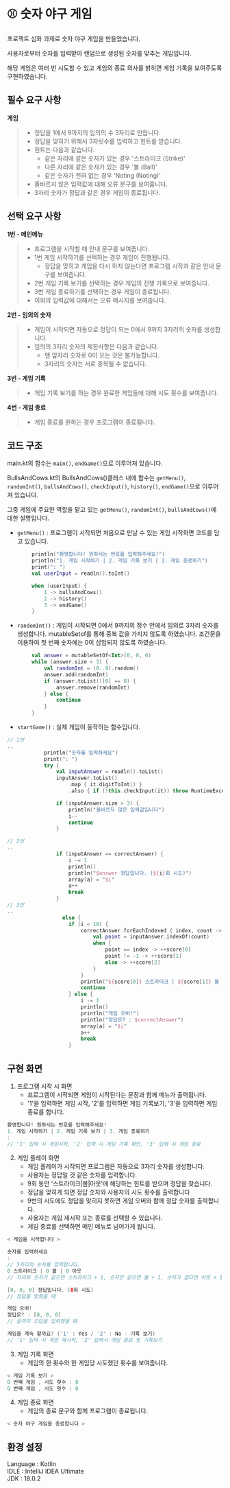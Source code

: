 # ⚾ 숫자 야구 게임

프로젝트 심화 과제로 숫자 야구 게임을 만들었습니다. <br/>

사용자로부터 숫자를 입력받아 랜덤으로 생성된 숫자를 맞추는 게임입니다. <br/>

해당 게임은 여러 번 시도할 수 있고 게임의 종료 의사를 밝히면 게임 기록을 보여주도록 구현하였습니다.

## 필수 요구 사항
   **게임**
  > - 정답을 1에서 9까지의 임의의 수 3자리로 만듭니다.
  > - 정답을 맞히기 위해서 3자릿수를 입력하고 힌트를 받습니다.
  > - 힌트는 다음과 같습니다.
>   - 같은 자리에 같은 숫자가 있는 경우 '스트라이크 (Strike)'
>   - 다른 자리에 같은 숫자가 있는 경우 '볼 (Ball)'
>   - 같은 숫자가 전혀 없는 경우 'Noting (Noting)'
  > - 올바르지 않은 입력값에 대해 오류 문구를 보여줍니다.
  > - 3자리 숫자가 정답과 같은 경우 게임이 종료됩니다.

## 선택 요구 사항
   **1번 - 메인메뉴**
  > - 프로그램을 시작할 때 안내 문구를 보여줍니다.
  > - 1번 게임 시작하기를 선택하는 경우 게임이 진행됩니다.
>   - 정답을 맞히고 게임을 다시 하지 않는다면 프로그램 시작과 같은 안내 문구를 보여줍니다.
  > - 2번 게임 기록 보기를 선택하는 경우 게임의 진행 기록으로 보여줍니다.
  > - 3번 게임 종료하기를 선택하는 경우 게임이 종료됩니다.
  > - 이외의 입력값에 대해서는 오류 메시지를 보여줍니다. 

   **2번 - 임의의 숫자**
  > - 게임이 시작되면 자동으로 정답이 되는 0에서 9까지 3자리의 숫자를 생성합니다.
  > - 임의의 3자리 숫자의 제한사항은 다음과 같습니다.
>   - 맨 앞자리 숫자로 0이 오는 것은 불가능합니다.
>   - 3자리의 숫자는 서로 중복될 수 없습니다.

   **3번 - 게임 기록**
  > - 게임 기록 보기를 하는 경우 완료한 게임들에 대해 시도 횟수를 보여줍니다.

   **4번 - 게임 종료**
  > - 게임 종료를 원하는 경우 프로그램이 종료됩니다.

## 코드 구조

main.kt의 함수는 `main()`, `endGame()`으로 이루어져 있습니다.

BullsAndCows.kt의 BullsAndCows()클래스 내에 함수는 `getMenu()`, `randomInt()`, `bullsAndCows()`, `checkInput()`, `history()`, `endGame()`으로 이루어져 있습니다. <br/>

그중 게임에 주요한 역할을 맡고 있는 `getMenu()`, `randomInt()`, `bullsAndCows()`에 대한 설명입니다. <br/>

- `getMenu()` : 프로그램이 시작되면 처음으로 만날 수 있는 게임 시작화면 코드를 담고 있습니다.

``` Kotlin
        println("환영합니다! 원하시는 번호를 입력해주세요!")
        println("1. 게임 시작하기 | 2. 게임 기록 보기 | 3. 게임 종료하기")
        print(": ")
        val userInput = readln().toInt()

        when (userInput) {
            1 -> bullsAndCows()
            2 -> history()
            3 -> endGame()
        }
```

- `randomInt()` : 게임이 시작되면 0에서 9까지의 정수 안에서 임의로 3자리 숫자를 생성합니다. mutableSetof를 통해 중복 값을 가지지 않도록 하였습니다.
  조건문을 이용하여 첫 번째 숫자에는 0이 삽입되지 않도록 하였습니다.

``` Kotlin
        val answer = mutableSetOf<Int>(0, 0, 0)
        while (answer.size < 3) {
            val randomInt = (0..9).random()
            answer.add(randomInt)
            if (answer.toList()[0] == 0) {
                answer.remove(randomInt)
            } else {
                continue
            }
        }
```

- `startGame()` : 실제 게임이 동작하는 함수입니다.

```Kotlin
// 1번
..
            println("숫자를 입력하세요")
            print(": ")
            try {
                val inputAnswer = readln().toList()
                inputAnswer.toList()
                    .map { it.digitToInt() }
                    .also { if (!this.checkInput(it)) throw RuntimeException() }

                if (inputAnswer.size > 3) {
                    println("올바르지 않은 입력값입니다")
                    i--
                    continue
                }

// 2번
..
                if (inputAnswer == correctAnswer) {
                    i -= 1
                    println()
                    println("$answer 정답입니다. (${i}회 시도)")
                    array[a] = "$i"
                    a++
                    break
                }
// 3번
..
                  else {
                    if (i < 10) {
                        correctAnswer.forEachIndexed { index, count ->
                            val point = inputAnswer.indexOf(count)
                            when {
                                point == index -> ++score[0]
                                point != -1 -> ++score[1]
                                else -> ++score[2]
                            }
                        }
                        println("${score[0]} 스트라이크 | ${score[1]} 볼 | ${score[2]} Noting")
                        continue
                    } else {
                        i -= 1
                        println()
                        println("게임 오버!")
                        println("정답은? : $correctAnswer")
                        array[a] = "$i"
                        a++
                        break
                    }
```

## 구현 화면

1. 프로그램 시작 시 화면
    - 프로그램이 시작되면 게임이 시작된다는 문장과 함께 메뉴가 출력됩니다.
    - '1'을 입력하면 게임 시작, '2'를 입력하면 게임 기록보기, '3'을 입력하면 게임 종료를 합니다.

``` Kotlin
환영합니다! 원하시는 번호를 입력해주세요!
1. 게임 시작하기 | 2. 게임 기록 보기 | 3. 게임 종료하기
:
// '1' 입력 시 게임시작, '2' 입력 시 게임 기록 확인, '3' 입력 시 게임 종료
```

2. 게임 플레이 화면
    - 게임 플레이가 시작되면 프로그램은 자동으로 3자리 숫자를 생성합니다.
    - 사용자는 정답일 것 같은 숫자를 입력합니다.
    - 9회 동안 '스트라이크|볼|아웃'에 해당하는 힌트를 받으며 정답을 찾습니다.
    - 정답을 맞히게 되면 정답 숫자와 사용자의 시도 횟수를 출력합니다
    - 9번의 시도에도 정답을 맞히지 못하면 게임 오버와 함께 정답 숫자를 출력합니다.
    - 사용자는 게임 재시작 또는 종료를 선택할 수 있습니다.
    - 게임 종료를 선택하면 메인 메뉴로 넘어가게 됩니다.

``` Kotlin
< 게임을 시작합니다 >

숫자를 입력하세요
:
// 3자리의 숫자를 입력합니다.
0 스트라이크 | 0 볼 | 0 아웃
// 자리와 숫자가 같으면 스트라이크 + 1, 숫자만 같으면 볼 + 1, 숫자가 없다면 아웃 + 1

[0, 0, 0] 정답입니다. (0회 시도)
// 정답을 맞췄을 때

게임 오버!
정답은? : [0, 0, 0]
// 끝까지 오답을 입력했을 때

게임을 계속 할까요? ('1' : Yes / '2' : No - 기록 보기)
// '1' 입력 시 게임 재시작, '2' 입력시 게임 종료 및 기록보기
```

3. 게임 기록 화면
    - 게임의 한 횟수와 한 게임당 시도했던 횟수를 보여줍니다.
``` Kotlin
< 게임 기록 보기 >
0 번째 게임 , 시도 횟수 : 0
0 번째 게임 , 시도 횟수 : 0
```

4. 게임 종료 화면
    - 게임의 종료 문구와 함께 프로그램이 종료됩니다.
``` Kotlin
< 숫자 야구 게임을 종료합니다 >
```
   
## 환경 설정<br>
Language : Kotlin<br/>
IDLE : IntelliJ IDEA Ultimate<br/>
JDK : 18.0.2 <br/>
